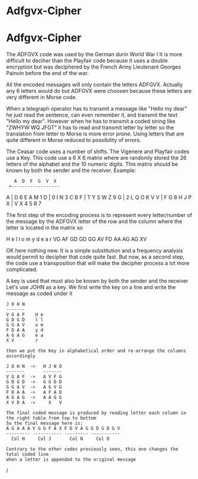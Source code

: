 # Adfgvx-Cipher

# Adfgvx-Cipher


The ADFGVX code was used by the German durin World War I
  It is more difficult to deciher than the Playfair code because it uses a double
  encryption but was deciphered by the French Army Lieutenant Georges Painvin before the end of the war.
 
  All the encoded messages will only contain the letters ADFGVX. Actually any 6 letters would do
  but ADFGVX were choosen because these letters are very different in Morse code.
 
  When a telegraph operator has to transmit a message like "Hello my dear" he just read the
  sentence, can even remember it, and transmit the text "Hello my dear". However when he has
  to transmit a coded string like "ZWHYW WQ JFGT" it has to read and transmit letter by letter so
  the translation from letter to Morse is more error prone. Using letters that are quite different
  in Morse reduced to possibility of errors.
 
  The Ceasar code uses a number of shifts.
  The Vigenere and Playfair codes use a Key.
  This code use a 6 X 6 matrix where are randomly stored the 26 letters of the alphabet and the 10
  numeric digits. This matrix should be known by both the sender and the receiver.
  Example:
 
       A  D  F  G  V  X
     +------------------
   A | D  6  E  A  M  1
   D | 0  I  N  3  C  B
   F | T  Y  S  W  Z  9
   G | 2  L  Q  O  K  V
   V | F  G  8  H  J  P
   X | V  X  4  5  R  7
  
   The first step of the encoding process is to represent every letter/number of the message
   by the ADFGVX letter of the row and the column where the letter is located in the matrix so
  
   H  e  l  l  o    m  y   d  e  a  r
   VG AF GD GD GG   AV FD  AA AG AG XV
  
   OK here nothing new. It is a simple substitution and a frequency analysis would permit to
   decipher that code quite fast.
   But now, as a second step, the code use a transposition that will make the
   decipher process a lot more complicated.
  
   A key is used that must also be known by both the sender and the receiver
   Let's use JOHN as a key. We first write the key on a line and write the message as coded under it
  
    J O H N
    -------
    V G A F    H e
    G D G D    l l
    G G A V    o m
    F D A A    y d
    A G A G    e a
    X V        r
   
    then we put the Key in alphabetical order and re-arrange the columns accordingly
   
    J O H N  ->   H J N O
    -------       -------
    V G A F  ->   A V F G
    G D G D  ->   G G D D
    G G A V  ->   A G V G
    F D A A  ->   A F A D
    A G A G  ->   A A G G
    X V D A  ->     X   V
   
    The final coded message is produced by reading letter each column in the right table from top to bottom
    So the final message here is:
    A G A A A V G G F A X F D V A G G D G D G V
    --------- ----------- --------- -----------
      Col H     Col J       Col N     Col O
     
    Contrary to the other codes previously seen, this one changes the total coded line
    when a letter is appended to the original message
  
 /
